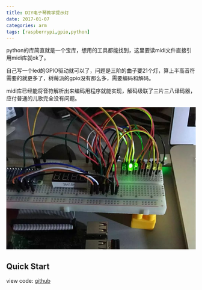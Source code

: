 ```yaml
---
title: DIY电子琴教学提示灯
date: 2017-01-07
categories: arm
tags: [raspberrypi,gpio,python]
---
```


python的库简直就是一个宝库，想用的工具都能找到，这里要读midi文件直接引用midi库就ok了。

自己写一个led的GPIO驱动就可以了，问题是三阶的曲子要21个灯，算上半高音符需要的就更多了，树莓派的gpio没有那么多，需要编码和解码。

midi库已经能将音符解析出来编码用程序就能实现，解码级联了三片三八译码器，应付普通的儿歌完全没有问题。

![74xx image](../assets/in-post/2017-01-07-rasp-pi-74xx.png)

## Quick Start
view code: [github](https://github.com/bblu/raspberrypi/tree/master/midi)
